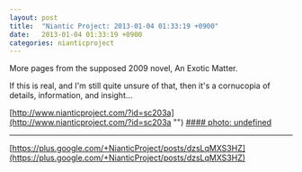 ```yaml
---
layout: post
title:  "Niantic Project: 2013-01-04 01:33:19 +0900"
date:   2013-01-04 01:33:19 +0900
categories: nianticproject
---
```

More pages from the supposed 2009 novel, An Exotic Matter.

If this is real, and I'm still quite unsure of that, then it's a cornucopia of details, information, and insight...

[http://www.nianticproject.com/?id=sc203a](http://www.nianticproject.com/?id=sc203a "")
[#### photo: undefined](https://lh6.googleusercontent.com/-1Pz_g0de1P4/UOWyepne1HI/AAAAAAAAc9o/i6RQF25QkLA/w700-h906/exotic2.png "")
- - -
[https://plus.google.com/+NianticProject/posts/dzsLqMXS3HZ](https://plus.google.com/+NianticProject/posts/dzsLqMXS3HZ)
